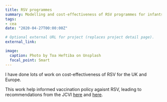 ```yaml
---
title: RSV programmes
summary: Modelling and cost-effectiveness of RSV programmes for infants and adults.
tags:
- cea
date: "2020-04-27T00:00:00Z"

# Optional external URL for project (replaces project detail page).
external_link: 

image:
  caption: Photo by Toa Heftiba on Unsplash
  focal_point: Smart
---
```


I have done lots of work on cost-effectiveness of RSV for the UK and Europe. 

This work help informed vaccination policy agaisnt RSV, leading to recommendations from the JCVI [here](https://www.gov.uk/government/publications/rsv-immunisation-programme-jcvi-advice-7-june-2023) and [here](https://www.gov.uk/government/publications/rsv-immunisation-programme-jcvi-advice-7-june-2023/respiratory-syncytial-virus-rsv-immunisation-programme-for-infants-and-older-adults-jcvi-full-statement-11-september-2023).
